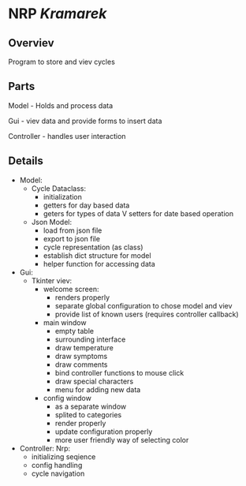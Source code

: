 # NRP _Kramarek_

## Overviev

Program to store and viev cycles

## Parts

Model - Holds and process data

Gui - viev data and provide forms to insert data

Controller - handles user interaction

## Details

- Model:
  - Cycle Dataclass:
    + initialization
    + getters for day based data
    - geters for types of data
    V setters for date based operation
  - Json Model:
    + load from json file
    + export to json file
    - cycle representation (as class)
    - establish dict structure for model
    - helper function for accessing data
- Gui:
  - Tkinter viev:
    - welcome screen:
        + renders properly
        - separate global configuration to chose model and viev
        - provide list of known users (requires controller callback)
    - main window
        + empty table
        + surrounding interface
        + draw temperature
        + draw symptoms
        + draw comments
        + bind controller functions to mouse click
        - draw special characters
        - menu for adding new data
    - config window
        + as a separate window
        + splited to categories
        + render properly
        + update configuration properly
        - more user friendly way of selecting color
- Controller:
  Nrp:
    + initializing seqience
    - config handling
    - cycle navigation
